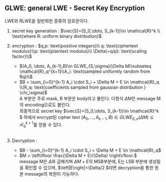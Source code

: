 ## GLWE: general LWE - Secret Key Encryption

LWE와 RLWE을 일반화한 종류의 암호문이다. 

1. secret key generation :
    $\vec{S}=(S_0,\dots, S_{k-1})\in \mathcal{R}^k \\ \text{where R: uniform binary distribution}$

2. encryption :
    $q,p: \text{positive integers}\\ q: \text{ciphertext modulus}\\p: \text{plaintext modulus}\\ \Delta(=q/p): \text{scaling factor}\\$  <br>
    - $(A_0, \dots, A_{k-1},B)\in GLWE_{S,\sigma}(\Delta M)\subseteq \mathcal{R}_q^{k+1}\\A_i: \text{sampled uniformly random from Rq}\\$
    - $B = \sum_{i=0}^{k-1} A_i \cdot S_i + \Delta M + E \in \mathcal{R}_q \\(R_q: \text{coefficients sampled from gaussian distribution } \chi_\sigma)$ <br>
    A 부분은 주로 mask, B 부분은 body라고 불린다. 다항식 $\Delta M$은 message M의 encoding으로도 불린다.<br>
    최종적으로 secret key $\vec{S}=(S_0,\dots, S_{k-1})\in \mathcal{R}^k $ 하에서 encrypt된 cipher text  $(A_0, \dots, A_{k-1},B)\in GLWE_{S,\sigma}(\Delta M)\subseteq \mathcal{R}_q^{k+1}$를 얻을 수 있다. 
    <br>
3. Decryption :
    - $B - \sum_{i=0}^{k-1} A_i \cdot S_i = \Delta M + E \in \mathcal{R}_q$
    - $M = \left\lfloor \frac{\Delta M + E}{\Delta} \right\rfloor.$<br>
    message M은 $\Delta$와 곱해지며 $\Delta M + E$의 MSB부분에, E는 LSB 부분에 생성됨을 확인할 수 있으며, $\left|E\right|<\Delta/2 $라면 decryption을 통한 원본 message의 복원이 가능하다. 
